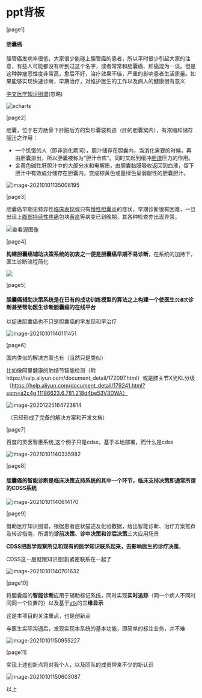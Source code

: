



# ppt背板

[page1]

#### 胆囊癌

胆管癌发病率很低，大家很少能碰上胆管癌的患者，所以平时很少引起大家的注意，有些人可能都没有听到过这个名字，或者常常和胆囊癌、肝癌混为一谈。但是这种肿瘤恶性度非常高，愈后不好，治疗效果不佳，严重的影响患者生活质量。如果能够实现快速诊断，早期治疗，对维护医生的工作以及病人的健康很有意义

[中文医学知识图谱](https://zstp.pcl.ac.cn:8002/mekg?v0=%E8%83%86%E5%9B%8A%E7%99%8C)(忽略)

![echarts](背板.assets/echarts.png)

[page2]

胆囊，位于右方肋骨下肝脏后方的梨形囊袋构造（肝的胆囊窝内），有浓缩和储存[胆汁](https://baike.baidu.com/item/胆汁)之作用：

- 一个饥饿的人（即非消化期间），胆汁储存在胆囊内，当消化需要的时候，再由胆囊排出，所以胆囊被称为“胆汁仓库”。同时又起到缓冲[胆道](https://baike.baidu.com/item/胆道)压力的作用。
- 金黄色碱性肝胆汁中的大部分水和电解质，由胆囊黏膜吸收返回到血液，留下胆汁中有效成分储存在胆囊内，变成棕黄色或墨绿色呈弱酸性的胆囊胆汁。

![image-20210101135008195](背板.assets/image-20210101135008195.png)

[page3]

胆囊癌早期无特异性[临床表现](http://www.a-hospital.com/w/临床表现)或只有[慢性胆囊炎](http://www.a-hospital.com/w/慢性胆囊炎)的症状，早期诊断很有困难，一旦出现上[腹部](http://www.a-hospital.com/w/腹部)[持续性疼痛](http://www.a-hospital.com/w/持续性疼痛)包块[黄疸](http://www.a-hospital.com/w/黄疸)等病变已到晚期，其各种检查亦出现异常。

![查看源图像](背板.assets/20200120012334309.jpg)

[page4]

**构建胆囊癌辅助决策系统的初衷之一便是胆囊癌早期不易诊断**，在系统的加持下，医生诊断流程简化

<img src="https://docs.ohif.org/assets/img/viewer.png" >

[page5]

#### 胆囊癌辅助决策系统是在已有的成功训练模型的算法之上构建一个使医生`沉浸式`诊断甚至帮助医生诊断胆囊癌的在线平台

以促进胆囊癌也不只是胆囊癌的早发现和早治疗

![image-20210101140111451](背板.assets/image-20210101140111451.png)

[page6]

国内类似的解决方案也有（当然只是类似）

比如像阿里健康的肺结节智能检测（附https://help.aliyun.com/document_detail/172097.html）或是膝关节X光KL分级（https://help.aliyun.com/document_detail/179241.html?spm=a2c4g.11186623.6.781.218d4be53V3DWA）

![image-20201225164723814](背板.assets/image-20201225164723814-1608955636641.png)

​																				（已经形成了完备的解决方案和开发文档）

[page7]

百度的灵医智惠系统,这个例子只是cdss，基于本地部署，而什么是cdss

![image-20210101140335982](背板.assets/image-20210101140335982.png)

[page8]

#### 胆囊癌的智能诊断是临床决策支持系统的其中一个环节，临床支持决策即通常所谓的CDSS系统

![image-20210101140614170](背板.assets/image-20210101140614170.png)

[page9]

借助医疗知识图谱，根据患者症状描述及化验数据，给出智能诊断、治疗方案推荐及转诊指南，所谓的**诊前决策、诊中决策和诊后决策**三大应用场景

**CDSS把医学观察所见和现有的医学知识联系起来，去影响医生的诊疗决策**。

CDSS这一层就跟知识图谱j紧密联系在一起了

![image-20210101140701632](背板.assets/image-20210101140701632.png)

[page10]

将胆囊癌的**智能诊断**应用于辅助标记系统，同时实现**实时追踪**（同一个病人不同时间同一个位置的）以及基于[vtk](https://kitware.github.io/vtk-js/index.html)的**三维显示**

这是本项目的关注重点，也是创新点

与医生实际沟通后，发现实现本系统的基本功能，即简单的标注业务，并不难

![image-20210101150955227](背板.assets/image-20210101150955227.png)

[page11]

实现上述创新点将对我个人，以及团队的成员带来不少的新认识

![image-20210101150603087](背板.assets/image-20210101150603087.png)



以上

